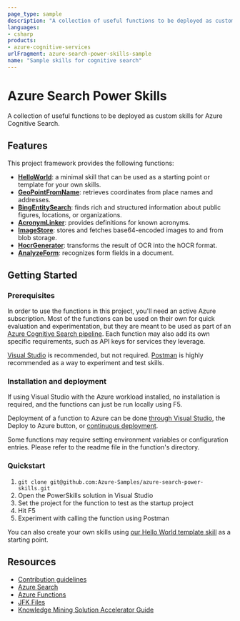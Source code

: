 ```yaml
---
page_type: sample
description: "A collection of useful functions to be deployed as custom skills for Azure Cognitive Search."
languages:
- csharp
products:
- azure-cognitive-services
urlFragment: azure-search-power-skills-sample
name: "Sample skills for cognitive search"
---
```


# Azure Search Power Skills

A collection of useful functions to be deployed as custom skills for Azure Cognitive Search.

## Features

This project framework provides the following functions:

* [**HelloWorld**](Template/HelloWorld/README.md): a minimal skill that can be used as a starting point or template for your own skills.
* [**GeoPointFromName**](Geo/GeoPointFromName/README.md): retrieves coordinates from place names and addresses.
* [**BingEntitySearch**](Text/BingEntitySearch/README.md): finds rich and structured information about public figures, locations, or organizations.
* [**AcronymLinker**](Text/AcronymLinker/README.md): provides definitions for known acronyms.
* [**ImageStore**](Vision/ImageStore/README.md): stores and fetches base64-encoded images to and from blob storage.
* [**HocrGenerator**](Vision/HocrGenerator/README.md): transforms the result of OCR into the hOCR format.
* [**AnalyzeForm**](Vision/AnalyzeForm/README.md): recognizes form fields in a document.

## Getting Started

### Prerequisites

In order to use the functions in this project, you'll need an active Azure subscription. Most of the functions can be used on their own for quick evaluation and experimentation, but they are meant to be used as part of an [Azure Cognitive Search pipeline](https://docs.microsoft.com/azure/search/cognitive-search-quickstart-blob).
Each function may also add its own specific requirements, such as API keys for services they leverage.

[Visual Studio](https://visualstudio.microsoft.com/) is recommended, but not required. [Postman](https://www.getpostman.com/) is highly recommended as a way to experiment and test skills.

### Installation and deployment

If using Visual Studio with the Azure workload installed, no installation is required, and the functions can just be run locally using F5.

Deployment of a function to Azure can be done [through Visual Studio](https://docs.microsoft.com/azure/azure-functions/deployment-zip-push), the Deploy to Azure button, or [continuous deployment](https://docs.microsoft.com/azure/azure-functions/functions-continuous-deployment).

Some functions may require setting environment variables or configuration entries. Please refer to the readme file in the function's directory.

### Quickstart

1. `git clone git@github.com:Azure-Samples/azure-search-power-skills.git`
2. Open the PowerSkills solution in Visual Studio
3. Set the project for the function to test as the startup project
4. Hit F5
5. Experiment with calling the function using Postman

You can also create your own skills using [our Hello World template skill](Template/HelloWorld/README.md) as a starting point.

## Resources

- [Contribution guidelines](CONTRIBUTING.md)
- [Azure Search](https://azure.microsoft.com/services/search/)
- [Azure Functions](https://azure.microsoft.com/services/functions/)
- [JFK Files](https://github.com/microsoft/AzureSearch_JFK_Files)
- [Knowledge Mining Solution Accelerator Guide](https://github.com/Azure-Samples/azure-search-knowledge-mining)
